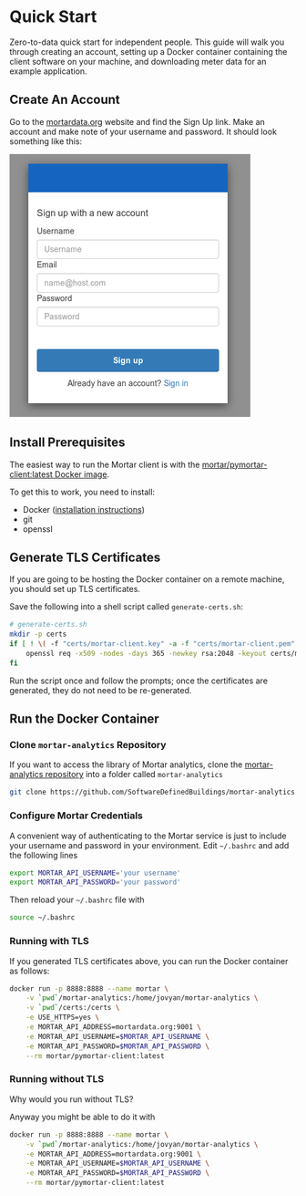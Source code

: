 # Quick Start

Zero-to-data quick start for independent people. This guide will walk you through creating an account, setting up a Docker container containing the client software on your machine, and downloading meter data for an example application.

## Create An Account

Go to the [mortardata.org](https://mortardata.org/#/) website and find the Sign Up link. Make an account and make note of your username and password. It should look something like this:

![mortardata.org signup](img/mortarlogin.png)

## Install Prerequisites

The easiest way to run the Mortar client is with the [mortar/pymortar-client:latest Docker image](https://cloud.docker.com/repository/docker/mortar/pymortar-client).

To get this to work, you need to install:

- Docker ([installation instructions](https://docs.docker.com/install/))
- git
- openssl

## Generate TLS Certificates

If you are going to be hosting the Docker container on a remote machine, you should set up TLS certificates.

Save the following into a shell script called `generate-certs.sh`:

```bash
# generate-certs.sh
mkdir -p certs
if [ ! \( -f "certs/mortar-client.key" -a -f "certs/mortar-client.pem" \) ]; then
    openssl req -x509 -nodes -days 365 -newkey rsa:2048 -keyout certs/mortar-client.key -out certs/mortar-client.pem
fi
```

Run the script once and follow the prompts; once the certificates are generated, they do not need to be re-generated.

## Run the Docker Container


### Clone `mortar-analytics` Repository
If you want to access the library of Mortar analytics, clone the [mortar-analytics repository](https://github.com/SoftwareDefinedBuildings/mortar-analytics) into a folder called `mortar-analytics`

```bash
git clone https://github.com/SoftwareDefinedBuildings/mortar-analytics mortar-analytics
```

### Configure Mortar Credentials

A convenient way of authenticating to the Mortar service is just to include your username and password in your environment. Edit `~/.bashrc` and add the following lines

```bash
export MORTAR_API_USERNAME='your username'
export MORTAR_API_PASSWORD='your password'
```

Then reload your `~/.bashrc` file with

```bash
source ~/.bashrc
```

### Running with TLS

If you generated TLS certificates above, you can run the Docker container as follows:

```bash
docker run -p 8888:8888 --name mortar \
    -v `pwd`/mortar-analytics:/home/jovyan/mortar-analytics \
    -v `pwd`/certs:/certs \
    -e USE_HTTPS=yes \
    -e MORTAR_API_ADDRESS=mortardata.org:9001 \
    -e MORTAR_API_USERNAME=$MORTAR_API_USERNAME \
    -e MORTAR_API_PASSWORD=$MORTAR_API_PASSWORD \
    --rm mortar/pymortar-client:latest
```

### Running without TLS

Why would you run without TLS?

Anyway you might be able to do it with

```bash
docker run -p 8888:8888 --name mortar \
    -v `pwd`/mortar-analytics:/home/jovyan/mortar-analytics \
    -e MORTAR_API_ADDRESS=mortardata.org:9001 \
    -e MORTAR_API_USERNAME=$MORTAR_API_USERNAME \
    -e MORTAR_API_PASSWORD=$MORTAR_API_PASSWORD \
    --rm mortar/pymortar-client:latest
```

